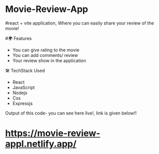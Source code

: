 
# Movie-Review-App
#react + vite application, Where you can easily share your review of the movie!

#🌍 Features

* You can give rating to the movie
* You can add comments/ review
* Your review show in the application 

🛠 TechStack Used

* React
* JavaScript
* Nodejs
* Css
* Expressjs

Output of this code- you can see here live!, link is given below!!

# https://movie-review-appl.netlify.app/

